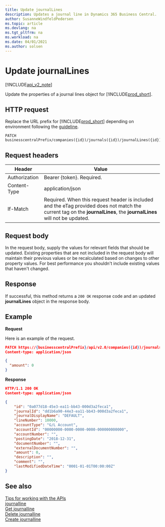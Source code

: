 ```yaml
---
title: Update journalLines  
description: Updates a journal line in Dynamics 365 Business Central.
author: SusanneWindfeldPedersen
ms.topic: article
ms.devlang: na
ms.tgt_pltfrm: na
ms.workload: na
ms.date: 04/01/2021
ms.author: solsen
---
```


# Update journalLines

[!INCLUDE[api_v2_note](../../../includes/api_v2_note.md)]

Update the properties of a journal lines object for [!INCLUDE[prod_short](../../../includes/prod_short.md)].

## HTTP request
Replace the URL prefix for [!INCLUDE[prod_short](../../../includes/prod_short.md)] depending on environment following the [guideline](../../v2.0/endpoints-apis-for-dynamics.md).

```
PATCH businesscentralPrefix/companies({id})/journals({id})/journalLines({id})
```

## Request headers

| Header       | Value                    |
|--------------|--------------------------|
|Authorization |Bearer {token}. Required. |
|Content-Type  |application/json          |
|If-Match      |Required. When this request header is included and the eTag provided does not match the current tag on the **journalLines**, the **journalLines** will not be updated. |

## Request body
In the request body, supply the values for relevant fields that should be updated. Existing properties that are not included in the request body will maintain their previous values or be recalculated based on changes to other property values. For best performance you shouldn't include existing values that haven't changed.

## Response
If successful, this method returns a ```200 OK``` response code and an updated **journalLines** object in the response body.

## Example

**Request**

Here is an example of the request.
```json
PATCH https://{businesscentralPrefix}/api/v2.0/companies({id})/journals({id})/journalLines({id})
Content-type: application/json

{
  "amount": 0
}
```

**Response**

```json
HTTP/1.1 200 OK
Content-type: application/json

{
    "id": "0a077d18-45e3-ea11-bb43-000d3a2feca1",
    "journalId": "dd1b6a90-44e3-ea11-bb43-000d3a2feca1",
    "journalDisplayName": "DEFAULT",
    "lineNumber": 10000,
    "accountType": "G/L Account",
    "accountId": "00000000-0000-0000-0000-000000000000",
    "accountNumber": "",
    "postingDate": "2018-12-31",
    "documentNumber": "",
    "externalDocumentNumber": "",
    "amount": 0,
    "description": "",
    "comment": "",
    "lastModifiedDateTime": "0001-01-01T00:00:00Z"
}
```

## See also
[Tips for working with the APIs](../../../developer/devenv-connect-apps-tips.md)    
[journalline](../resources/dynamics_journalline.md)    
[Get journalline](dynamics_journalline_Get.md)    
[Delete journalline](dynamics_journalline_Delete.md)    
[Create journalline](dynamics_journalline_Create.md)    
